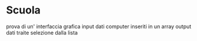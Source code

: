# Scuola

prova di un' interfaccia grafica 
input dati computer inseriti in un array
output dati traite selezione dalla lista


